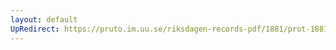 ```yaml
---
layout: default
UpRedirect: https://pruto.im.uu.se/riksdagen-records-pdf/1881/prot-1881--ak--040.pdf
---
```

